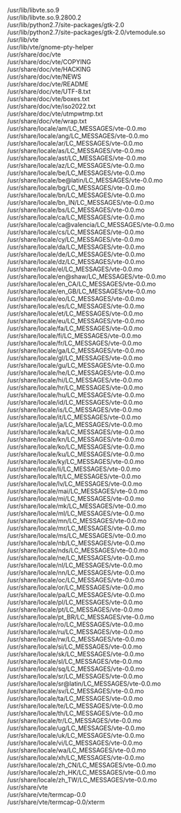 /usr/lib/libvte.so.9  
/usr/lib/libvte.so.9.2800.2  
/usr/lib/python2.7/site-packages/gtk-2.0  
/usr/lib/python2.7/site-packages/gtk-2.0/vtemodule.so  
/usr/lib/vte  
/usr/lib/vte/gnome-pty-helper  
/usr/share/doc/vte  
/usr/share/doc/vte/COPYING  
/usr/share/doc/vte/HACKING  
/usr/share/doc/vte/NEWS  
/usr/share/doc/vte/README  
/usr/share/doc/vte/UTF-8.txt  
/usr/share/doc/vte/boxes.txt  
/usr/share/doc/vte/iso2022.txt  
/usr/share/doc/vte/utmpwtmp.txt  
/usr/share/doc/vte/wrap.txt  
/usr/share/locale/am/LC\_MESSAGES/vte-0.0.mo  
/usr/share/locale/ang/LC\_MESSAGES/vte-0.0.mo  
/usr/share/locale/ar/LC\_MESSAGES/vte-0.0.mo  
/usr/share/locale/as/LC\_MESSAGES/vte-0.0.mo  
/usr/share/locale/ast/LC\_MESSAGES/vte-0.0.mo  
/usr/share/locale/az/LC\_MESSAGES/vte-0.0.mo  
/usr/share/locale/be/LC\_MESSAGES/vte-0.0.mo  
/usr/share/locale/be@latin/LC\_MESSAGES/vte-0.0.mo  
/usr/share/locale/bg/LC\_MESSAGES/vte-0.0.mo  
/usr/share/locale/bn/LC\_MESSAGES/vte-0.0.mo  
/usr/share/locale/bn\_IN/LC\_MESSAGES/vte-0.0.mo  
/usr/share/locale/bs/LC\_MESSAGES/vte-0.0.mo  
/usr/share/locale/ca/LC\_MESSAGES/vte-0.0.mo  
/usr/share/locale/ca@valencia/LC\_MESSAGES/vte-0.0.mo  
/usr/share/locale/cs/LC\_MESSAGES/vte-0.0.mo  
/usr/share/locale/cy/LC\_MESSAGES/vte-0.0.mo  
/usr/share/locale/da/LC\_MESSAGES/vte-0.0.mo  
/usr/share/locale/de/LC\_MESSAGES/vte-0.0.mo  
/usr/share/locale/dz/LC\_MESSAGES/vte-0.0.mo  
/usr/share/locale/el/LC\_MESSAGES/vte-0.0.mo  
/usr/share/locale/en@shaw/LC\_MESSAGES/vte-0.0.mo  
/usr/share/locale/en\_CA/LC\_MESSAGES/vte-0.0.mo  
/usr/share/locale/en\_GB/LC\_MESSAGES/vte-0.0.mo  
/usr/share/locale/eo/LC\_MESSAGES/vte-0.0.mo  
/usr/share/locale/es/LC\_MESSAGES/vte-0.0.mo  
/usr/share/locale/et/LC\_MESSAGES/vte-0.0.mo  
/usr/share/locale/eu/LC\_MESSAGES/vte-0.0.mo  
/usr/share/locale/fa/LC\_MESSAGES/vte-0.0.mo  
/usr/share/locale/fi/LC\_MESSAGES/vte-0.0.mo  
/usr/share/locale/fr/LC\_MESSAGES/vte-0.0.mo  
/usr/share/locale/ga/LC\_MESSAGES/vte-0.0.mo  
/usr/share/locale/gl/LC\_MESSAGES/vte-0.0.mo  
/usr/share/locale/gu/LC\_MESSAGES/vte-0.0.mo  
/usr/share/locale/he/LC\_MESSAGES/vte-0.0.mo  
/usr/share/locale/hi/LC\_MESSAGES/vte-0.0.mo  
/usr/share/locale/hr/LC\_MESSAGES/vte-0.0.mo  
/usr/share/locale/hu/LC\_MESSAGES/vte-0.0.mo  
/usr/share/locale/id/LC\_MESSAGES/vte-0.0.mo  
/usr/share/locale/is/LC\_MESSAGES/vte-0.0.mo  
/usr/share/locale/it/LC\_MESSAGES/vte-0.0.mo  
/usr/share/locale/ja/LC\_MESSAGES/vte-0.0.mo  
/usr/share/locale/ka/LC\_MESSAGES/vte-0.0.mo  
/usr/share/locale/kn/LC\_MESSAGES/vte-0.0.mo  
/usr/share/locale/ko/LC\_MESSAGES/vte-0.0.mo  
/usr/share/locale/ku/LC\_MESSAGES/vte-0.0.mo  
/usr/share/locale/ky/LC\_MESSAGES/vte-0.0.mo  
/usr/share/locale/li/LC\_MESSAGES/vte-0.0.mo  
/usr/share/locale/lt/LC\_MESSAGES/vte-0.0.mo  
/usr/share/locale/lv/LC\_MESSAGES/vte-0.0.mo  
/usr/share/locale/mai/LC\_MESSAGES/vte-0.0.mo  
/usr/share/locale/mi/LC\_MESSAGES/vte-0.0.mo  
/usr/share/locale/mk/LC\_MESSAGES/vte-0.0.mo  
/usr/share/locale/ml/LC\_MESSAGES/vte-0.0.mo  
/usr/share/locale/mn/LC\_MESSAGES/vte-0.0.mo  
/usr/share/locale/mr/LC\_MESSAGES/vte-0.0.mo  
/usr/share/locale/ms/LC\_MESSAGES/vte-0.0.mo  
/usr/share/locale/nb/LC\_MESSAGES/vte-0.0.mo  
/usr/share/locale/nds/LC\_MESSAGES/vte-0.0.mo  
/usr/share/locale/ne/LC\_MESSAGES/vte-0.0.mo  
/usr/share/locale/nl/LC\_MESSAGES/vte-0.0.mo  
/usr/share/locale/nn/LC\_MESSAGES/vte-0.0.mo  
/usr/share/locale/oc/LC\_MESSAGES/vte-0.0.mo  
/usr/share/locale/or/LC\_MESSAGES/vte-0.0.mo  
/usr/share/locale/pa/LC\_MESSAGES/vte-0.0.mo  
/usr/share/locale/pl/LC\_MESSAGES/vte-0.0.mo  
/usr/share/locale/pt/LC\_MESSAGES/vte-0.0.mo  
/usr/share/locale/pt\_BR/LC\_MESSAGES/vte-0.0.mo  
/usr/share/locale/ro/LC\_MESSAGES/vte-0.0.mo  
/usr/share/locale/ru/LC\_MESSAGES/vte-0.0.mo  
/usr/share/locale/rw/LC\_MESSAGES/vte-0.0.mo  
/usr/share/locale/si/LC\_MESSAGES/vte-0.0.mo  
/usr/share/locale/sk/LC\_MESSAGES/vte-0.0.mo  
/usr/share/locale/sl/LC\_MESSAGES/vte-0.0.mo  
/usr/share/locale/sq/LC\_MESSAGES/vte-0.0.mo  
/usr/share/locale/sr/LC\_MESSAGES/vte-0.0.mo  
/usr/share/locale/sr@latin/LC\_MESSAGES/vte-0.0.mo  
/usr/share/locale/sv/LC\_MESSAGES/vte-0.0.mo  
/usr/share/locale/ta/LC\_MESSAGES/vte-0.0.mo  
/usr/share/locale/te/LC\_MESSAGES/vte-0.0.mo  
/usr/share/locale/th/LC\_MESSAGES/vte-0.0.mo  
/usr/share/locale/tr/LC\_MESSAGES/vte-0.0.mo  
/usr/share/locale/ug/LC\_MESSAGES/vte-0.0.mo  
/usr/share/locale/uk/LC\_MESSAGES/vte-0.0.mo  
/usr/share/locale/vi/LC\_MESSAGES/vte-0.0.mo  
/usr/share/locale/wa/LC\_MESSAGES/vte-0.0.mo  
/usr/share/locale/xh/LC\_MESSAGES/vte-0.0.mo  
/usr/share/locale/zh\_CN/LC\_MESSAGES/vte-0.0.mo  
/usr/share/locale/zh\_HK/LC\_MESSAGES/vte-0.0.mo  
/usr/share/locale/zh\_TW/LC\_MESSAGES/vte-0.0.mo  
/usr/share/vte  
/usr/share/vte/termcap-0.0  
/usr/share/vte/termcap-0.0/xterm  
